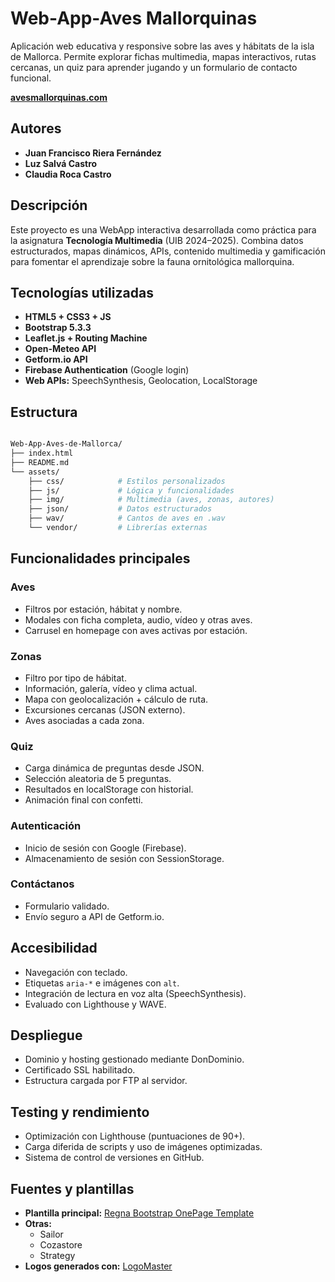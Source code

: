 # Web-App-Aves Mallorquinas

Aplicación web educativa y responsive sobre las aves y hábitats de la isla de Mallorca. Permite explorar fichas multimedia, mapas interactivos, rutas cercanas, un quiz para aprender jugando y un formulario de contacto funcional.

**[avesmallorquinas.com](https://avesmallorquinas.com)**

## Autores
- **Juan Francisco Riera Fernández**
- **Luz Salvá Castro**
- **Claudia Roca Castro**

## Descripción

Este proyecto es una WebApp interactiva desarrollada como práctica para la asignatura **Tecnología Multimedia** (UIB 2024–2025). Combina datos estructurados, mapas dinámicos, APIs, contenido multimedia y gamificación para fomentar el aprendizaje sobre la fauna ornitológica mallorquina.

## Tecnologías utilizadas

- **HTML5 + CSS3 + JS** 
- **Bootstrap 5.3.3**
- **Leaflet.js + Routing Machine**
- **Open-Meteo API**
- **Getform.io API**
- **Firebase Authentication** (Google login)
- **Web APIs:** SpeechSynthesis, Geolocation, LocalStorage

## Estructura

```bash

Web-App-Aves-de-Mallorca/
├── index.html
├── README.md
└── assets/
    ├── css/            # Estilos personalizados
    ├── js/             # Lógica y funcionalidades
    ├── img/            # Multimedia (aves, zonas, autores)
    ├── json/           # Datos estructurados
    ├── wav/            # Cantos de aves en .wav
    └── vendor/         # Librerías externas

```

## Funcionalidades principales

### **Aves**
- Filtros por estación, hábitat y nombre.
- Modales con ficha completa, audio, vídeo y otras aves.
- Carrusel en homepage con aves activas por estación.

### **Zonas**
- Filtro por tipo de hábitat.
- Información, galería, vídeo y clima actual.
- Mapa con geolocalización + cálculo de ruta.
- Excursiones cercanas (JSON externo).
- Aves asociadas a cada zona.

### **Quiz**
- Carga dinámica de preguntas desde JSON.
- Selección aleatoria de 5 preguntas.
- Resultados en localStorage con historial.
- Animación final con confetti.

### **Autenticación**
- Inicio de sesión con Google (Firebase).
- Almacenamiento de sesión con SessionStorage.

### **Contáctanos**
- Formulario validado.
- Envío seguro a API de Getform.io.

## Accesibilidad
- Navegación con teclado.
- Etiquetas `aria-*` e imágenes con `alt`.
- Integración de lectura en voz alta (SpeechSynthesis).
- Evaluado con Lighthouse y WAVE.

## Despliegue
- Dominio y hosting gestionado mediante DonDominio.
- Certificado SSL habilitado.
- Estructura cargada por FTP al servidor.

## Testing y rendimiento
- Optimización con Lighthouse (puntuaciones de 90+).
- Carga diferida de scripts y uso de imágenes optimizadas.
- Sistema de control de versiones en GitHub.

## Fuentes y plantillas

- **Plantilla principal:** [Regna Bootstrap OnePage Template](https://bootstrapmade.com/regna-bootstrap-onepage-template/)
- **Otras:**
  - Sailor
  - Cozastore
  - Strategy
- **Logos generados con:** [LogoMaster](https://logomaster.ai/)

